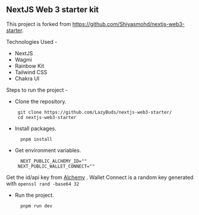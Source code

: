 ## NextJS Web 3 starter kit

This project is forked from https://github.com/Shiyasmohd/nextjs-web3-starter.

Technologies Used - 
- NextJS
- Wagmi
- Rainbow Kit
- Tailwind CSS
- Chakra UI

Steps to run the project -

 - Clone the repository.

        git clone https://github.com/LazyBuds/nextjs-web3-starter/
        cd nextjs-web3-starter

- Install packages.

        pnpm install

- Get environment variables.

        NEXT_PUBLIC_ALCHEMY_ID=""
       NEXT_PUBLIC_WALLET_CONNECT=""

Get the id/api key from [Alchemy](https://www.alchemy.com/) .
Wallet Connect is a random key generated with `openssl rand -base64 32`

- Run the project.

        pnpm run dev
